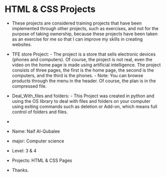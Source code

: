 # HTML & CSS Projects

- These projects are considered training projects that have been implemented through other projects, such as exercises, and not for the     
  purpose of taking ownership, because these projects have been taken as an exercise for me so that I can improve my skills in creating
  websites.

- TFE store Project:
          - The project is a store that sells electronic devices (phones and computers).
            Of course, the project is not real, even the video on the home page is made using artificial intelligence.
            The project consists of three pages, the first is the home page, the second is the computers, and the third is the phones.
          - Note: You can browse products through the menu in the header.
            Of course, the plan is in the compressed file.
  
- Deal_With_files and folders:
          - This Project was created in python and using the OS library to deal with files and folders on your computer using exiting commands
            such as deletion or Add-on, which means full control of folders and files.



- 
  

- Name: Naif Al-Qubalee
- major: Computer science
- Level: 3 & 4
- Projects: HTML & CSS Pages
- Thanks.
